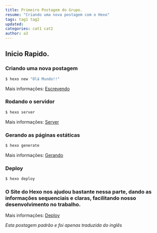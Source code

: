 ```yaml
---
title: Primeiro Postagem do Grupo.
resume: "Criando uma nova postagem com o Hexo"
tags: tag1 tag2
updated:
categories: cat1 cat2
author: a3
---
```

## Inicio Rapido.

### Criando uma nova postagem

``` bash
$ hexo new "Olá Mundo!!"
```

Mais informações: [Escrevendo](https://hexo.io/pt-br/docs/writing.html)

### Rodando o servidor

``` bash
$ hexo server
```

Mais informações: [Server](https://hexo.io/pt-br/docs/server.html)

### Gerando as páginas estáticas

``` bash
$ hexo generate
```

Mais informações: [Gerando](https://hexo.io/pt-br/docs/generating.html)

### Deploy

``` bash
$ hexo deploy
```

### O Site do Hexo nos ajudou bastante nessa parte, dando as informações sequenciais e claras, facilitando nosso desenvolvimento no trabalho.

Mais informações: [Deploy](https://hexo.io/pt-br/docs/deployment.html)

*Esta postagem padrão e foi apenas traduzida do inglês*
